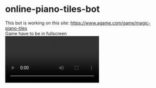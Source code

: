 # online-piano-tiles-bot
This bot is working on this site: https://www.agame.com/game/magic-piano-tiles<br>
Game have to be in fullscreen<br>
![me](https://github.com/DogsonPl/online-piano-tiles-bot/blob/main/gameplay.mp4)
